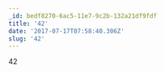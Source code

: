 ```yaml
---
_id: bedf8270-6ac5-11e7-9c2b-132a21df9fdf
title: '42'
date: '2017-07-17T07:58:40.306Z'
slug: '42'
---
```

42
